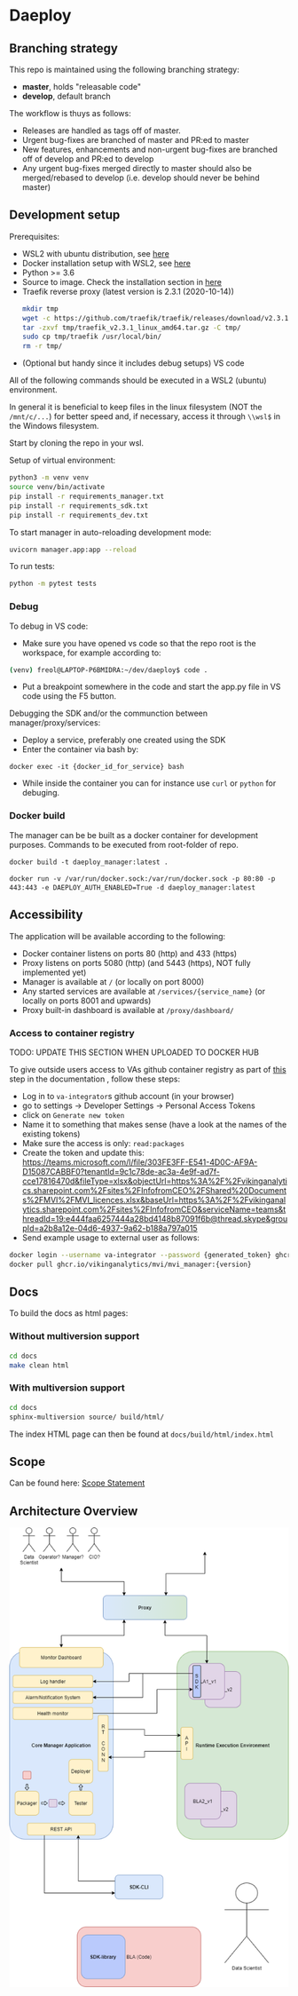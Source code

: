 # Daeploy

## Branching strategy

This repo is maintained using the following branching strategy:
- **master**, holds "releasable code"
- **develop**, default branch

The workflow is thuys as follows:
- Releases are handled as tags off of master. 
- Urgent bug-fixes are branched of master and PR:ed to master
- New features, enhancements and non-urgent bug-fixes are branched off of develop and PR:ed to develop
- Any urgent bug-fixes merged directly to master should also be merged/rebased to develop (i.e. develop should never be behind master)

## Development setup

Prerequisites:
* WSL2 with ubuntu distribution, see [here](https://docs.microsoft.com/en-us/windows/wsl/install-win10)
* Docker installation setup with WSL2, see [here](https://docs.docker.com/docker-for-windows/wsl/)
* Python >= 3.6
* Source to image. Check the installation section in [here](https://github.com/openshift/source-to-image)
* Traefik reverse proxy (latest version is 2.3.1 (2020-10-14))
  ```bash
  mkdir tmp
  wget -c https://github.com/traefik/traefik/releases/download/v2.3.1/traefik_v2.3.1_linux_amd64.tar.gz -P tmp/
  tar -zxvf tmp/traefik_v2.3.1_linux_amd64.tar.gz -C tmp/
  sudo cp tmp/traefik /usr/local/bin/
  rm -r tmp/
  ```
* (Optional but handy since it includes debug setups) VS code

All of the following commands should be executed in a WSL2 (ubuntu) environment. 

In general it is beneficial to keep files in the linux filesystem (NOT the ```/mnt/c/...```) for better speed and, if necessary, access it through ```\\wsl$``` in the Windows filesystem.

Start by cloning the repo in your wsl.

Setup of virtual environment:
```bash
python3 -m venv venv
source venv/bin/activate
pip install -r requirements_manager.txt
pip install -r requirements_sdk.txt
pip install -r requirements_dev.txt
```

To start manager in auto-reloading development mode:
```bash
uvicorn manager.app:app --reload
```

To run tests:
```bash
python -m pytest tests
```

### Debug

To debug in VS code:
* Make sure you have opened vs code so that the repo root is the workspace, for example according to:
```bash
(venv) freol@LAPTOP-P6BMIDRA:~/dev/daeploy$ code .
```
* Put a breakpoint somewhere in the code and start the app.py file in VS code using the F5 button.

Debugging the SDK and/or the communction between manager/proxy/services:
* Deploy a service, preferably one created using the SDK
* Enter the container via bash by: 
```
docker exec -it {docker_id_for_service} bash
```
* While inside the container you can for instance use `curl` or `python` for debuging.

### Docker build

The manager can be be built as a docker container for development purposes. Commands to be executed from root-folder of repo.

```console
docker build -t daeploy_manager:latest .
```

```console
docker run -v /var/run/docker.sock:/var/run/docker.sock -p 80:80 -p 443:443 -e DAEPLOY_AUTH_ENABLED=True -d daeploy_manager:latest
```

## Accessibility

The application will be available according to the following:

- Docker container listens on ports 80 (http) and 433 (https)
- Proxy listens on ports 5080 (http) (and 5443 (https), NOT fully implemented yet)
- Manager is available at ```/``` (or locally on port 8000)
- Any started services are available at ```/services/{service_name}``` (or locally on ports 8001 and upwards)
- Proxy built-in dashboard is available at ```/proxy/dashboard/```

### Access to container registry

TODO: UPDATE THIS SECTION WHEN UPLOADED TO DOCKER HUB

To give outside users access to VAs github container registry as part of [this](https://vikinganalytics.github.io/daeploy-docs/develop/content/getting_started/installation.html#the-manager) step in the documentation , follow these steps:

- Log in to `va-integrator`s github account (in your browser)
- go to settings -> Developer Settings -> Personal Access Tokens
- click on `Generate new token`
- Name it to something that makes sense (have a look at the names of the existing tokens)
- Make sure the access is only: `read:packages`
- Create the token and update this: https://teams.microsoft.com/l/file/303FE3FF-E541-4D0C-AF9A-D15087CABBF0?tenantId=9c1c78de-ac3a-4e9f-ad7f-cce17816470d&fileType=xlsx&objectUrl=https%3A%2F%2Fvikinganalytics.sharepoint.com%2Fsites%2FInfofromCEO%2FShared%20Documents%2FMVI%2FMVI_licences.xlsx&baseUrl=https%3A%2F%2Fvikinganalytics.sharepoint.com%2Fsites%2FInfofromCEO&serviceName=teams&threadId=19:e444faa6257444a28bd4148b87091f6b@thread.skype&groupId=a2b8a12e-04d6-4937-9a62-b188a797a015
- Send example usage to external user as follows:

```bash
docker login --username va-integrator --password {generated_token} ghcr.io
docker pull ghcr.io/vikinganalytics/mvi/mvi_manager:{version}
```

## Docs

To build the docs as html pages:

### Without multiversion support

```bash
cd docs
make clean html
```

### With multiversion support

```bash
cd docs
sphinx-multiversion source/ build/html/
```

The index HTML page can then be found at `docs/build/html/index.html`

## Scope

Can be found here: [Scope Statement](https://vikinganalytics.sharepoint.com/sites/InfofromCEO/_layouts/15/Doc.aspx?OR=teams&action=edit&sourcedoc={16A4E267-B68C-4EEE-BB65-1458056E1C93})

## Architecture Overview

![](Daeploy_Architecture_Overview.png)
